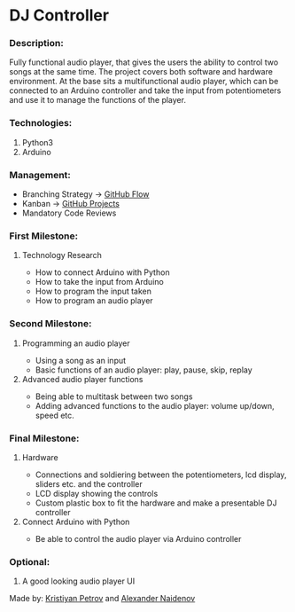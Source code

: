 <h1>DJ Controller</h1>

<h3>Description:</h3>
<p>
Fully functional audio player, that gives the users the ability to control two songs at the same time.
The project covers both software and hardware environment.
At the base sits a multifunctional audio player, which can be connected to an Arduino controller and take the input from potentiometers and use it to manage the functions of the player.
</p>

<h3>Technologies:</h3>
<ol>
<li>Python3</li>
<li>Arduino</li>
</ol>

<h3>Management:</h3>
<ul>
<li>Branching Strategy -> <a href="https://githubflow.github.io/">GitHub Flow</a></li>
<li>Kanban -> <a href="https://github.com/besenhimself/audioMixer/projects/1">GitHub Projects</a></li>
<li>Mandatory Code Reviews</li>
</ul>

<h3>First Milestone:</h3>
<ol>
<li>Technology Research</li>
    <ul>
    <li>How to connect Arduino with Python</li>
    <li>How to take the input from Arduino</li>
    <li>How to program the input taken</li>
    <li>How to program an audio player</li>
    </ul>
</ol>

<h3>Second Milestone:</h3>
<ol>
<li>Programming an audio player</li>
    <ul>
    <li>Using a song as an input</li>
    <li>Basic functions of an audio player: play, pause, skip, replay</li>
    </ul>
<li>Advanced audio player functions</li>
    <ul>
    <li>Being able to multitask between two songs</li>
    <li>Adding advanced functions to the audio player: volume up/down, speed etc.</li>
    </ul>
</ol>

<h3>Final Milestone:</h3>
<ol>
<li>Hardware</li>
    <ul>
    <li>Connections and soldiering between the potentiometers, lcd display, sliders etc. and the controller</li>
    <li>LCD display showing the controls</li>
    <li>Custom plastic box to fit the hardware and make a presentable DJ controller</li>
    </ul>
<li>Connect Arduino with Python</li>
    <ul>
    <li>Be able to control the audio player via Arduino controller</li>
    </ul>
</ol>

<h3>Optional:</h3>
<ol>
<li>A good looking audio player UI</li>
</ol>

Made by: [Kristiyan Petrov](https://github.com/krispetrov) and [Alexander Naidenov](https://github.com/aon2003)
